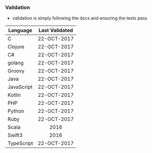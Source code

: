 
### Validation

* validation is simply following the docs and ensuring the tests pass

| Language     | Last Validated |
| -------------|:-------------:|
| C            | 22-OCT-2017 |
| Clojure      | 22-OCT-2017 |
| C#           | 22-OCT-2017 |
| golang       | 22-OCT-2017 |
| Groovy       | 22-OCT-2017 |
| Java         | 22-OCT-2017 |
| JavaScript   | 22-OCT-2017 |
| Kotlin       | 22-OCT-2017 |
| PHP          | 22-OCT-2017 |
| Python       | 22-OCT-2017 |
| Ruby         | 22-OCT-2017 |
| Scala        | 2016 |
| Swift3       | 2016 |
| TypeScript   | 22-OCT-2017 |

